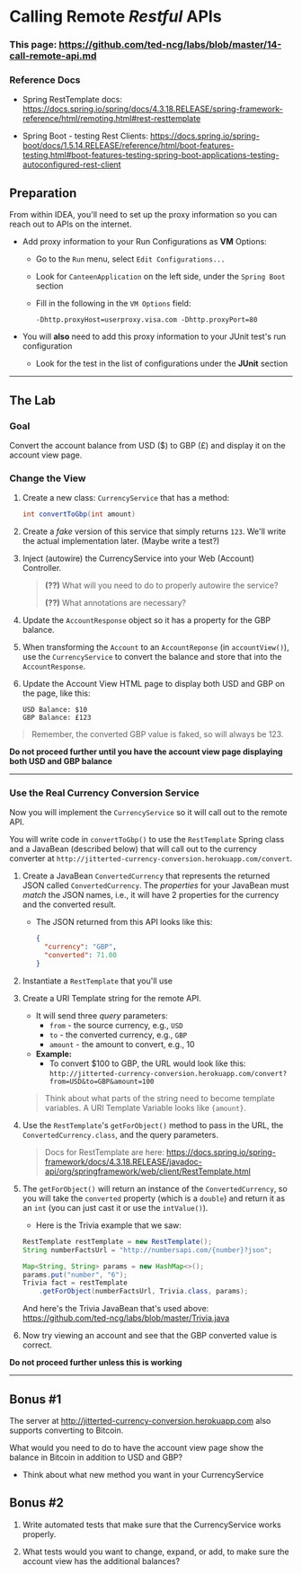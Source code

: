 # Calling Remote *Restful* APIs

### This page: https://github.com/ted-ncg/labs/blob/master/14-call-remote-api.md

### Reference Docs

* Spring RestTemplate docs: https://docs.spring.io/spring/docs/4.3.18.RELEASE/spring-framework-reference/html/remoting.html#rest-resttemplate

* Spring Boot - testing Rest Clients: https://docs.spring.io/spring-boot/docs/1.5.14.RELEASE/reference/html/boot-features-testing.html#boot-features-testing-spring-boot-applications-testing-autoconfigured-rest-client

## Preparation

From within IDEA, you'll need to set up the proxy information so you can reach out to APIs on the internet.

* Add proxy information to your Run Configurations as **VM** Options:

   * Go to the `Run` menu, select `Edit Configurations...`
   * Look for `CanteenApplication` on the left side, under the `Spring Boot` section
   * Fill in the following in the `VM Options` field:

     `-Dhttp.proxyHost=userproxy.visa.com -Dhttp.proxyPort=80`

* You will **also** need to add this proxy information to your JUnit test's run configuration

  * Look for the test in the list of configurations under the **JUnit** section

----

## The Lab

### Goal

Convert the account balance from USD ($) to GBP (£) and display it on the account view page.

### Change the View

1. Create a new class: `CurrencyService` that has a method:

    ```java
    int convertToGbp(int amount)
    ```

1. Create a _fake_ version of this service that simply returns `123`. We'll write the actual implementation later. (Maybe write a test?)

1. Inject (autowire) the CurrencyService into your Web (Account) Controller.

   > **(??)** What will you need to do to properly autowire the service?
   >
   > **(??)** What annotations are necessary?

1. Update the `AccountResponse` object so it has a property for the GBP balance.

1. When transforming the `Account` to an `AccountReponse` (in `accountView()`), use the `CurrencyService` to convert the balance and store that into the `AccountResponse`.

1. Update the Account View HTML page to display both USD and GBP on the page, like this:
     ```
     USD Balance: $10
     GBP Balance: £123
     ```

> Remember, the converted GBP value is faked, so will always be 123.


**Do not proceed further until you have the account view page displaying both USD and GBP balance**

----

### Use the Real Currency Conversion Service

Now you will implement the `CurrencyService` so it will call out to the remote API.

You will write code in `convertToGbp()` to use the `RestTemplate` Spring class and a JavaBean (described below) that will call out to the currency converter at `http://jitterted-currency-conversion.herokuapp.com/convert`.

1. Create a JavaBean `ConvertedCurrency` that represents the returned JSON called `ConvertedCurrency`.
   The *properties* for your JavaBean must *match* the JSON names, i.e., it will have 2 properties for the currency and the converted result.
   
   * The JSON returned from this API looks like this:
   
     ```json
     {
       "currency": "GBP",
       "converted": 71.00
     }
     ```

1. Instantiate a `RestTemplate` that you'll use

1. Create a URI Template string for the remote API.

   * It will send three *query* parameters:
       * `from` - the source currency, e.g., `USD`
       * `to` - the converted currency, e.g., `GBP`
       * `amount` - the amount to convert, e.g., 10
   * **Example:**
       * To convert $100 to GBP, the URL would look like this: `http://jitterted-currency-conversion.herokuapp.com/convert?from=USD&to=GBP&amount=100`

   > Think about what parts of the string need to become template variables.
   > A URI Template Variable looks like `{amount}`.
   
1. Use the `RestTemplate`'s `getForObject()` method to pass in the URL, the `ConvertedCurrency.class`, and the query parameters.

   > Docs for RestTemplate are here: https://docs.spring.io/spring-framework/docs/4.3.18.RELEASE/javadoc-api/org/springframework/web/client/RestTemplate.html

1. The `getForObject()` will return an instance of the `ConvertedCurrency`, so you will take the `converted` property (which is a `double`) and return it as an `int` (you can just cast it or use the `intValue()`).

   * Here is the Trivia example that we saw:
   
    ```java
    RestTemplate restTemplate = new RestTemplate();
    String numberFactsUrl = "http://numbersapi.com/{number}?json";

    Map<String, String> params = new HashMap<>();
    params.put("number", "6");
    Trivia fact = restTemplate
        .getForObject(numberFactsUrl, Trivia.class, params);
    ```

    And here's the Trivia JavaBean that's used above: https://github.com/ted-ncg/labs/blob/master/Trivia.java

1. Now try viewing an account and see that the GBP converted value is correct.

**Do not proceed further unless this is working**

----

## Bonus #1

The server at http://jitterted-currency-conversion.herokuapp.com also supports converting to Bitcoin.

What would you need to do to have the account view page show the balance in Bitcoin in addition to USD and GBP?

* Think about what new method you want in your CurrencyService

## Bonus #2

1. Write automated tests that make sure that the CurrencyService works properly.

1. What tests would you want to change, expand, or add, to make sure the account view has the additional balances?
